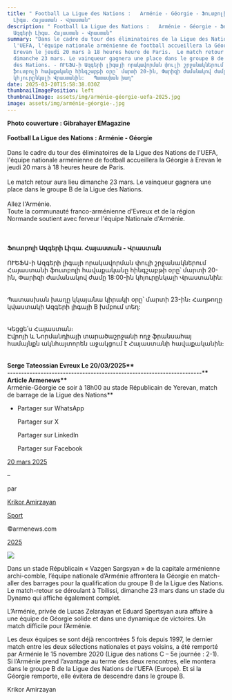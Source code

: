 ```yaml
---
title: " Football La Ligue des Nations :   Arménie - Géorgie - Ֆուտբոլի Ազգերի
  Լիգա. Հայաստան - Վրաստան"
description: " Football La Ligue des Nations :   Arménie - Géorgie - Ֆուտբոլի
  Ազգերի Լիգա. Հայաստան - Վրաստան"
summary: "Dans le cadre du tour des éliminatoires de la Ligue des Nations de
  l'UEFA, l'équipe nationale arménienne de football accueillera la Géorgie à
  Erevan le jeudi 20 mars à 18 heures heure de Paris.  Le match retour aura lieu
  dimanche 23 mars. Le vainqueur gagnera une place dans le groupe B de la Ligue
  des Nations. - ՈՒԵՖԱ-ի Ազգերի լիգայի որակավորման փուլի շրջանակներում Հայաստանի
  ֆուտբոլի հավաքականը հինգշաբթի օրը՝ մարտի 20-ին, Փարիզի ժամանակով ժամը 18:00-ին
  կհյուրընկալի Վրաստանին:   Պատասխան խաղ"
date: 2025-03-20T15:58:38.030Z
thumbnailImagePosition: left
thumbnailImage: assets/img/arménie-géorgie-uefa-2025.jpg
image: assets/img/arménie-géorgie-.jpg
---
```

**P﻿hoto couverture : Gibrahayer EMagazine**\
\
**Football La Ligue des Nations : Arménie - Géorgie**\
\
Dans le cadre du tour des éliminatoires de la Ligue des Nations de l'UEFA, l'équipe nationale arménienne de football accueillera la Géorgie à Erevan le jeudi 20 mars à 18 heures heure de Paris.\
\
Le match retour aura lieu dimanche 23 mars. Le vainqueur gagnera une place dans le groupe B de la Ligue des Nations.\
\
Allez l'Arménie.\
Toute la communauté franco-arménienne d'Evreux et de la région Normande soutient avec ferveur l'équipe Nationale d'Arménie.\
\
\
\
**Ֆուտբոլի Ազգերի Լիգա. Հայաստան - Վրաստան**\
\
ՈՒԵՖԱ-ի Ազգերի լիգայի որակավորման փուլի շրջանակներում Հայաստանի ֆուտբոլի հավաքականը հինգշաբթի օրը՝ մարտի 20-ին, Փարիզի ժամանակով ժամը 18:00-ին կհյուրընկալի Վրաստանին:\
\
\
Պատասխան խաղը կկայանա կիրակի օրը՝ մարտի 23-ին։ Հաղթողը կվաստակի Ազգերի լիգայի B խմբում տեղ:\
\
\
Կեցցե՛ս Հայաստան։\
Էվրոյի և Նորմանդիայի տարածաշրջանի ողջ ֆրանսահայ համայնքն ակնհայտորեն աջակցում է Հայաստանի հավաքականին։\
\
**\
Serge Tateossian Evreux Le 20/03/2025\*\***\
----------------------------------------------------------------------***\*\
Article Armenews\*\***\
Arménie-Géorgie ce soir à 18h00 au stade Républicain de Yerevan, match de barrage de la Ligue des Nations\*\*

* Partager sur WhatsApp

  Partager sur X

  Partager sur LinkedIn

  Partager sur Facebook

[20 mars 2025](https://www.armenews.com/armenie-georgie-ce-soir-a-18h00-au-stade-republicain-de-yerevan-match-de-barrage-de-la-ligue-des-nations/)

–

par

[Krikor Amirzayan](https://www.armenews.com/author/krikor56/)

[Sport](https://www.armenews.com/categorie/sport/)

©armenews.com

[2025](https://www.armenews.com/armenie-georgie-ce-soir-a-18h00-au-stade-republicain-de-yerevan-match-de-barrage-de-la-ligue-des-nations/)

![](https://www.armenews.com/wp-content/uploads/2025/03/556-4.jpg)

Dans un stade Républicain « Vazgen Sargsyan » de la capitale arménienne archi-comble, l’équipe nationale d’Arménie affrontera la Géorgie en match-aller des barrages pour la qualification du groupe B de la Ligue des Nations. Le match-retour se déroulant à Tbilissi, dimanche 23 mars dans un stade du Dynamo qui affiche également complet.

L’Arménie, privée de Lucas Zelarayan et Eduard Spertsyan aura affaire à une équipe de Géorgie solide et dans une dynamique de victoires. Un match difficile pour l’Arménie.

Les deux équipes se sont déjà rencontrées 5 fois depuis 1997, le dernier match entre les deux sélections nationales et pays voisins, a été remporté par Arménie le 15 novembre 2020 (Ligue des nations C – 5e journée : 2-1). Si l’Arménie prend l’avantage au terme des deux rencontres, elle montera dans le groupe B de la Ligue des Nations de l’UEFA (Europe). Et si la Géorgie remporte, elle évitera de descendre dans le groupe B.

Krikor Amirzayan